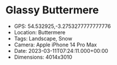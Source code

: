 # Glassy Buttermere

- GPS: 54.532925,-3.2753277777777776
- Location: Buttermere
- Tags: Landscape, Snow
- Camera: Apple iPhone 14 Pro Max
- Date: 2023-03-11T07:24:11.000+00:00
- Dimensions: 4014x3010
